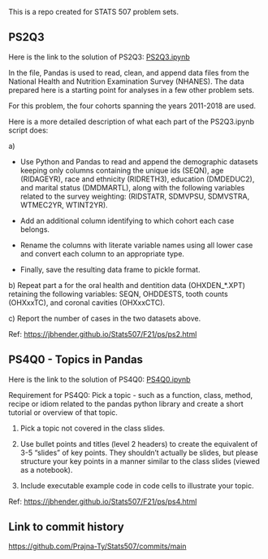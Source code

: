 This is a repo created for STATS 507 problem sets.

## PS2Q3

Here is the link to the solution of PS2Q3: [PS2Q3.ipynb](./PS2Q3.ipynb)

In the file, Pandas is used to read, clean, and append data files from the National Health and Nutrition Examination Survey (NHANES).
The data prepared here is a starting point for analyses in a few other problem sets.

For this problem, the four cohorts spanning the years 2011-2018 are used.

Here is a more detailed description of what each part of the PS2Q3.ipynb script does:

a)
- Use Python and Pandas to read and append the demographic datasets keeping only columns containing the unique ids (SEQN), age (RIDAGEYR), race and ethnicity (RIDRETH3), education (DMDEDUC2), and marital status (DMDMARTL), along with the following variables related to the survey weighting: (RIDSTATR, SDMVPSU, SDMVSTRA, WTMEC2YR, WTINT2YR).

- Add an additional column identifying to which cohort each case belongs.

- Rename the columns with literate variable names using all lower case and convert each column to an appropriate type.

- Finally, save the resulting data frame to pickle format.

b) Repeat part a for the oral health and dentition data (OHXDEN_*.XPT) retaining the following variables: SEQN, OHDDESTS, tooth counts (OHXxxTC), and coronal cavities (OHXxxCTC).

c) Report the number of cases in the two datasets above.

Ref: https://jbhender.github.io/Stats507/F21/ps/ps2.html

## PS4Q0 - Topics in Pandas

Here is the link to the solution of PS4Q0: [PS4Q0.ipynb](./PS4Q0.ipynb)

Requirement for PS4Q0: Pick a topic - such as a function, class, method,
recipe or idiom related to the pandas python library
and create a short tutorial or overview of that topic. 

1. Pick a topic not covered in the class slides.

2. Use bullet points and titles (level 2 headers)
to create the equivalent of 3-5 “slides” of key points.
They shouldn’t actually be slides,
but please structure your key points
in a manner similar to the class slides
(viewed as a notebook).

3. Include executable example code in code cells
to illustrate your topic.

Ref: https://jbhender.github.io/Stats507/F21/ps/ps4.html

## Link to commit history
https://github.com/Prajna-Ty/Stats507/commits/main
